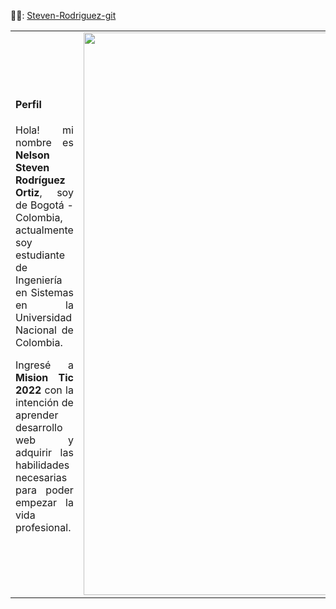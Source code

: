 👨‍💻: [Steven-Rodriguez-git](https://github.com/Steven-Rodriguez-git "Github User")
<div align="center">
<table>
    <tr>
        <td>
            <h4>Perfil</h4>
            <p align="justify">
            Hola! mi nombre es <b>Nelson Steven Rodríguez Ortiz</b>, soy de Bogotá - Colombia, actualmente soy estudiante de Ingeniería en Sistemas en la Universidad Nacional de Colombia. 
            </p>
            <p align="justify">
            Ingresé a <b>Mision Tic 2022</b> con la intención de aprender desarrollo web y adquirir las habilidades necesarias para poder empezar la vida profesional. 
            </p>
        </td>
        <td align="center">
            <img src="https://i.giphy.com/media/YQitE4YNQNahy/giphy.webp" width="900">
        </td>
    </tr>
</table>
</div>
